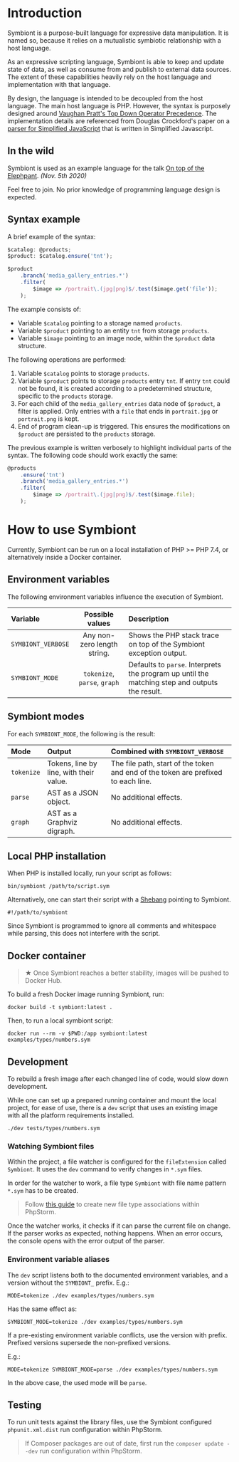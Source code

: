 # Introduction

Symbiont is a purpose-built language for expressive data manipulation. It is
named so, because it relies on a mutualistic symbiotic relationship with a
host language.

As an expressive scripting language, Symbiont is able to keep and update state
of data, as well as consume from and publish to external data sources.
The extent of these capabilities heavily rely on the host language and
implementation with that language.

By design, the language is intended to be decoupled from the host language. The
main host language is PHP. However, the syntax is purposely designed around
[Vaughan Pratt's Top Down Operator Precedence](https://dl.acm.org/citation.cfm?id=512931).
The implementation details are referenced from
Douglas Crockford's paper on a
[parser for Simplified JavaScript](http://crockford.com/javascript/tdop/)
that is written in Simplified Javascript.

## In the wild

Symbiont is used as an example language for the talk
[On top of the Elephpant](https://www.meetup.com/GroningenPHP/events/jhvhqrybcpbhb/).
*(Nov. 5th 2020)*

Feel free to join. No prior knowledge of programming language design is expected.

## Syntax example

A brief example of the syntax:

```javascript
$catalog: @products;
$product: $catalog.ensure('tnt');

$product
    .branch('media_gallery_entries.*')
    .filter(
        $image => /portrait\.(jpg|png)$/.test($image.get('file'));
    );
```

The example consists of:

- Variable `$catalog` pointing to a storage named `products`.
- Variable `$product` pointing to an entity `tnt` from storage `products`.
- Variable `$image` pointing to an image node, within the `$product` data structure.

The following operations are performed:

1. Variable `$catalog` points to storage `products`.
2. Variable `$product` points to storage `products` entry `tnt`.
   If entry `tnt` could not be found, it is created according to a predetermined
   structure, specific to the `products` storage.
3. For each child of the `media_gallery_entries` data node of `$product`, a filter
   is applied. Only entries with a `file` that ends in `portrait.jpg` or
   `portrait.png` is kept.
4. End of program clean-up is triggered. This ensures the modifications on
   `$product` are persisted to the `products` storage.

The previous example is written verbosely to highlight individual parts of the
syntax. The following code should work exactly the same:

```javascript
@products
    .ensure('tnt')
    .branch('media_gallery_entries.*')
    .filter(
        $image => /portrait\.(jpg|png)$/.test($image.file);
    );
```

# How to use Symbiont

Currently, Symbiont can be run on a local installation of PHP >= PHP 7.4, or
alternatively inside a Docker container.

## Environment variables

The following environment variables influence the execution of Symbiont.

| Variable           | Possible values              | Description |
|:-------------------|:----------------------------:|:------------|
| `SYMBIONT_VERBOSE` | Any non-zero length string.  | Shows the PHP stack trace on top of the Symbiont exception output. |
| `SYMBIONT_MODE`    | `tokenize`, `parse`, `graph` | Defaults to `parse`. Interprets the program up until the matching step and outputs the result. |

## Symbiont modes

For each `SYMBIONT_MODE`, the following is the result:

| Mode       | Output                                  | Combined with `SYMBIONT_VERBOSE` |
|:-----------|:----------------------------------------|:---------------------------------|
| `tokenize` | Tokens, line by line, with their value. | The file path, start of the token and end of the token are prefixed to each line. |
| `parse`    | AST as a JSON object.                   | No additional effects. |
| `graph`    | AST as a Graphviz digraph.              | No additional effects. |

## Local PHP installation

When PHP is installed locally, run your script as follows:

```
bin/symbiont /path/to/script.sym
```

Alternatively, one can start their script with a
[Shebang](https://en.wikipedia.org/wiki/Shebang_(Unix)) pointing to Symbiont.

```
#!/path/to/symbiont
```

Since Symbiont is programmed to ignore all comments and whitespace while parsing,
this does not interfere with the script.

## Docker container

> ★ Once Symbiont reaches a better stability, images will be pushed to Docker Hub.

To build a fresh Docker image running Symbiont, run:

```
docker build -t symbiont:latest .
```

Then, to run a local symbiont script:

```
docker run --rm -v $PWD:/app symbiont:latest examples/types/numbers.sym
```

## Development

To rebuild a fresh image after each changed line of code, would slow down
development.

While one can set up a prepared running container and mount the local project,
for ease of use, there is a `dev` script that uses an existing image with all
the platform requirements installed.

```
./dev tests/types/numbers.sym
```

### Watching Symbiont files

Within the project, a file watcher is configured for the `fileExtension` called
`Symbiont`. It uses the `dev` command to verify changes in `*.sym` files.

In order for the watcher to work, a file type `Symbiont` with file name pattern
`*.sym` has to be created.

> Follow
[this guide](https://www.jetbrains.com/help/phpstorm/creating-and-registering-file-types.html)
to create new file type associations within PhpStorm.

Once the watcher works, it checks if it can parse the current file on change. If
the parser works as expected, nothing happens. When an error occurs, the console
opens with the error output of the parser.

### Environment variable aliases

The `dev` script listens both to the documented environment variables, and a
version without the `SYMBIONT_` prefix. E.g.:

```
MODE=tokenize ./dev examples/types/numbers.sym
```

Has the same effect as:

```
SYMBIONT_MODE=tokenize ./dev examples/types/numbers.sym
```

If a pre-existing environment variable conflicts, use the version with prefix.
Prefixed versions supersede the non-prefixed versions.

E.g.:

```
MODE=tokenize SYMBIONT_MODE=parse ./dev examples/types/numbers.sym
```

In the above case, the used mode will be `parse`.

## Testing

To run unit tests against the library files, use the Symbiont configured
`phpunit.xml.dist` run configuration within PhpStorm.

> If Composer packages are out of date, first run the `composer update --dev`
run configuration within PhpStorm.
